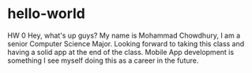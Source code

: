 # hello-world
HW 0 
Hey, what's up guys? My name is Mohammad Chowdhury, I am a senior Computer Science Major. Looking forward to taking this class and having a solid app at the end of the class. Mobile App development is something I see myself doing this as a career in the future.
